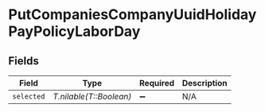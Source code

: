 # PutCompaniesCompanyUuidHolidayPayPolicyLaborDay


## Fields

| Field                   | Type                    | Required                | Description             |
| ----------------------- | ----------------------- | ----------------------- | ----------------------- |
| `selected`              | *T.nilable(T::Boolean)* | :heavy_minus_sign:      | N/A                     |